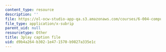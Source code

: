 ```yaml
---
content_type: resource
description: ''
file: https://ol-ocw-studio-app-qa.s3.amazonaws.com/courses/6-004-computation-structures-spring-2017/d9b4a264b3021e471570b9827a335e1c_q38KAGAKORk.srt
file_type: application/x-subrip
parent_uid: null
resourcetype: Other
title: 3play caption file
uid: d9b4a264-b302-1e47-1570-b9827a335e1c
---
```

